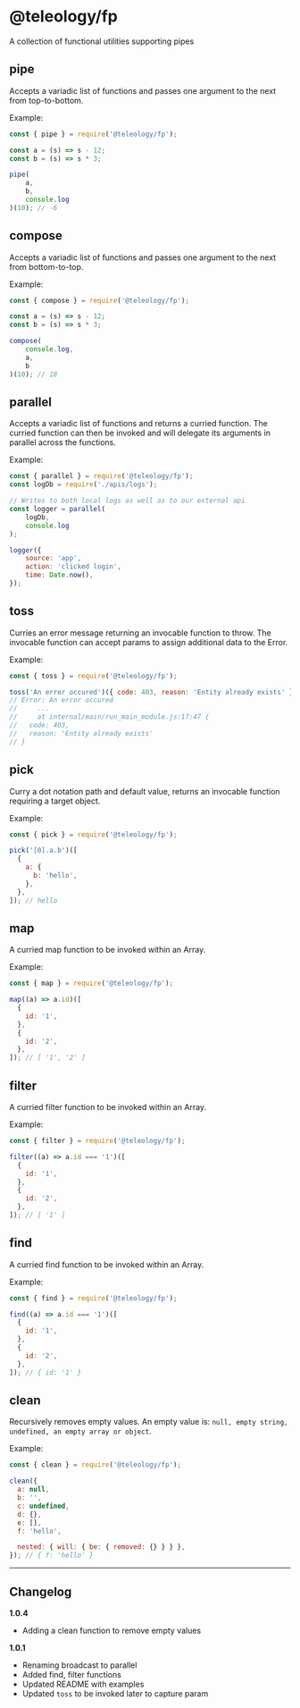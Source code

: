 # @teleology/fp

A collection of functional utilities supporting pipes


## pipe 

Accepts a variadic list of functions and passes one argument to the next from top-to-bottom.

Example:
```javascript
const { pipe } = require('@teleology/fp');

const a = (s) => s - 12;
const b = (s) => s * 3;

pipe(
    a, 
    b, 
    console.log
)(10); // -6
```


## compose 

Accepts a variadic list of functions and passes one argument to the next from bottom-to-top. 

Example:
```javascript
const { compose } = require('@teleology/fp');

const a = (s) => s - 12;
const b = (s) => s * 3;

compose(
    console.log,
    a, 
    b
)(10); // 18
```


## parallel

Accepts a variadic list of functions and returns a curried function. The curried function can then be invoked and will delegate its arguments in parallel across the functions. 

Example:
```javascript
const { parallel } = require('@teleology/fp');
const logDb = require('./apis/logs');

// Writes to both local logs as well as to our external api
const logger = parallel(
    logDb,
    console.log
);

logger({
    source: 'app',
    action: 'clicked login',
    time: Date.now(),
});
```


## toss

Curries an error message returning an invocable function to throw. The invocable function can accept params 
to assign additional data to the Error.

Example:
```javascript
const { toss } = require('@teleology/fp');

toss('An error occured')({ code: 403, reason: 'Entity already exists' });
// Error: An error occured
//     ...
//     at internal/main/run_main_module.js:17:47 {
//   code: 403, 
//   reason: 'Entity already exists'
// }
```


## pick

Curry a dot notation path and default value, returns an invocable function requiring a target object.

Example:
```javascript
const { pick } = require('@teleology/fp');

pick('[0].a.b')([
  {
    a: {
      b: 'hello',
    },
  },
]); // hello
```


## map

A curried map function to be invoked within an Array.

Example:
```javascript
const { map } = require('@teleology/fp');

map((a) => a.id)([
  {
    id: '1',
  },
  {
    id: '2',
  },
]); // [ '1', '2' ]
```


## filter

A curried filter function to be invoked within an Array. 

Example:
```javascript
const { filter } = require('@teleology/fp');

filter((a) => a.id === '1')([
  {
    id: '1',
  },
  {
    id: '2',
  },
]); // [ '1' ]
```


## find

A curried find function to be invoked within an Array. 

Example:
```javascript
const { find } = require('@teleology/fp');

find((a) => a.id === '1')([
  {
    id: '1',
  },
  {
    id: '2',
  },
]); // { id: '1' }
```


## clean

Recursively removes empty values. An empty value is: `null, empty string, undefined, an empty array or object`.

Example:
```javascript
const { clean } = require('@teleology/fp');

clean({
  a: null,
  b: '',
  c: undefined,
  d: {},
  e: [],
  f: 'hello',

  nested: { will: { be: { removed: {} } } },
}); // { f: 'hello' }
```


----

## Changelog 
**1.0.4**
- Adding a clean function to remove empty values

**1.0.1**

- Renaming broadcast to parallel
- Added find, filter functions
- Updated README with examples
- Updated `toss` to be invoked later to capture param